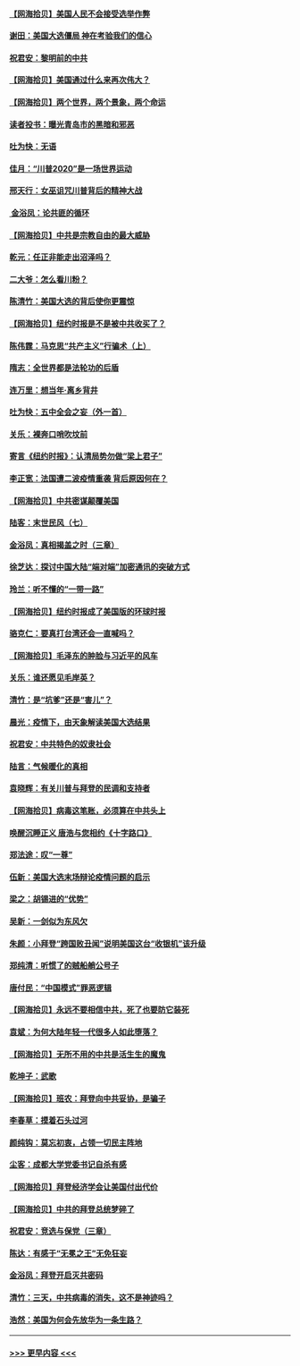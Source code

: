 #### [【网海拾贝】美国人民不会接受选举作弊](../pages/nsc993/n12528850.md?t=11061502) 
#### [谢田：美国大选僵局 神在考验我们的信心](../pages/nsc993/n12527932.md?t=11061502) 
#### [祝君安：黎明前的中共](../pages/nsc993/n12524071.md?t=11061502) 
#### [【网海拾贝】美国通过什么来再次伟大？](../pages/nsc993/n12523844.md?t=11061502) 
#### [【网海拾贝】两个世界，两个景象，两个命运](../pages/nsc993/n12521419.md?t=11061502) 
#### [读者投书：曝光青岛市的黑暗和邪恶](../pages/nsc993/n12520988.md?t=11061502) 
#### [吐为快：无语](../pages/nsc993/n12518588.md?t=11061502) 
#### [佳月：“川普2020”是一场世界运动](../pages/nsc993/n12518581.md?t=11061502) 
#### [邢天行：女巫诅咒川普背后的精神大战](../pages/nsc993/n12517257.md?t=11061502) 
#### [ 金浴凤：论共匪的循环](../pages/nsc993/n12517133.md?t=11061502) 
#### [【网海拾贝】中共是宗教自由的最大威胁](../pages/nsc993/n12516879.md?t=11061502) 
#### [乾元：任正非能走出沼泽吗？](../pages/nsc993/n12515831.md?t=11061502) 
#### [二大爷：怎么看川粉？](../pages/nsc993/n12515820.md?t=11061502) 
#### [陈清竹：美国大选的背后使你更震惊](../pages/nsc993/n12515589.md?t=11061502) 
#### [【网海拾贝】纽约时报是不是被中共收买了？](../pages/nsc993/n12515122.md?t=11061502) 
#### [陈伟霆：马克思“共产主义”行骗术（上）](../pages/nsc993/n12510217.md?t=11061502) 
#### [隋志：全世界都是法轮功的后盾](../pages/nsc993/n12510636.md?t=11061502) 
#### [连万里：想当年‧离乡背井](../pages/nsc993/n12510623.md?t=11061502) 
#### [吐为快：五中全会之妄（外一首）](../pages/nsc993/n12510470.md?t=11061502) 
#### [关乐：裸奔口哨吹坟前](../pages/nsc993/n12510403.md?t=11061502) 
#### [寄言《纽约时报》：认清局势勿做“梁上君子”](../pages/nsc993/n12510042.md?t=11061502) 
#### [李正宽：法国遭二波疫情重袭 背后原因何在？](../pages/nsc993/n12509971.md?t=11061502) 
#### [【网海拾贝】中共密谋颠覆美国](../pages/nsc993/n12509816.md?t=11061502) 
#### [陆客：末世民风（七）](../pages/nsc993/n12507822.md?t=11061502) 
#### [金浴凤：真相揭盖之时（三章）](../pages/nsc993/n12507804.md?t=11061502) 
#### [徐芝达：探讨中国大陆“端对端”加密通讯的突破方式](../pages/nsc993/n12507682.md?t=11061502) 
#### [玲兰：听不懂的“一带一路”](../pages/nsc993/n12507669.md?t=11061502) 
#### [【网海拾贝】纽约时报成了美国版的环球时报](../pages/nsc993/n12507053.md?t=11061502) 
#### [骆克仁：要真打台湾还会一直喊吗？](../pages/nsc993/n12506843.md?t=11061502) 
#### [【网海拾贝】毛泽东的肿脸与习近平的风车](../pages/nsc993/n12504537.md?t=11061502) 
#### [关乐：谁还愿见毛岸英？](../pages/nsc993/n12503866.md?t=11061502) 
#### [清竹：是“坑爹”还是“害儿”？](../pages/nsc993/n12503034.md?t=11061502) 
#### [晨光：疫情下，由天象解读美国大选结果](../pages/nsc993/n12502536.md?t=11061502) 
#### [祝君安：中共特色的奴隶社会](../pages/nsc993/n12501529.md?t=11061502) 
#### [陆言：气候暖化的真相](../pages/nsc993/n12501183.md?t=11061502) 
#### [袁晓辉：有关川普与拜登的民调和支持者](../pages/nsc993/n12500433.md?t=11061502) 
#### [【网海拾贝】病毒这笔账，必须算在中共头上](../pages/nsc993/n12500320.md?t=11061502) 
#### [唤醒沉睡正义 唐浩与您相约《十字路口》](../pages/nsc993/n12497980.md?t=11061502) 
#### [郑法途：叹“一尊”](../pages/nsc993/n12498837.md?t=11061502) 
#### [伍新：美国大选末场辩论疫情问题的启示](../pages/nsc993/n12498829.md?t=11061502) 
#### [梁之：胡锡进的“优势”](../pages/nsc993/n12498780.md?t=11061502) 
#### [吴新：一剑似为东风欠](../pages/nsc993/n12498772.md?t=11061502) 
#### [朱颜：小拜登“跨国败丑闻”说明美国这台“收银机”该升级](../pages/nsc993/n12498731.md?t=11061502) 
#### [郑纯清：听惯了的贼船艄公号子](../pages/nsc993/n12498721.md?t=11061502) 
#### [唐付民：“中国模式”罪恶逻辑](../pages/nsc993/n12498310.md?t=11061502) 
#### [【网海拾贝】永远不要相信中共，死了也要防它装死](../pages/nsc993/n12498162.md?t=11061502) 
#### [袁斌：为何大陆年轻一代很多人如此堕落？](../pages/nsc993/n12495696.md?t=11061502) 
#### [【网海拾贝】无所不用的中共是活生生的魔鬼](../pages/nsc993/n12495621.md?t=11061502) 
#### [乾坤子：武歌](../pages/nsc993/n12493391.md?t=11061502) 
#### [【网海拾贝】班农：拜登向中共妥协，是骗子](../pages/nsc993/n12492877.md?t=11061502) 
#### [李春草：摸着石头过河](../pages/nsc993/n12491121.md?t=11061502) 
#### [颜纯钩：莫忘初衷，占领一切民主阵地](../pages/nsc993/n12490965.md?t=11061502) 
#### [尘客：成都大学党委书记自杀有感](../pages/nsc993/n12490950.md?t=11061502) 
#### [【网海拾贝】拜登经济学会让美国付出代价](../pages/nsc993/n12489662.md?t=11061502) 
#### [【网海拾贝】中共的拜登总统梦碎了](../pages/nsc993/n12487896.md?t=11061502) 
#### [祝君安：竞选与保党（三章）](../pages/nsc993/n12487258.md?t=11061502) 
#### [陈达：有感于“无冕之王”无免狂妄](../pages/nsc993/n12485133.md?t=11061502) 
#### [金浴凤：拜登开启灭共密码](../pages/nsc993/n12485125.md?t=11061502) 
#### [清竹：三天，中共病毒的消失，这不是神迹吗？](../pages/nsc993/n12485027.md?t=11061502) 
#### [浩然：美国为何会先放华为一条生路？](../pages/nsc993/n12484997.md?t=11061502) 

----
#### [ >>> 更早内容 <<< ](../indexes/nsc993-earlier.md)
